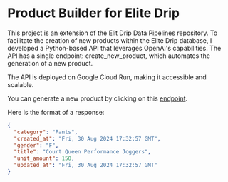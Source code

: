 # Product Builder for Elite Drip

This project is an extension of the Elit Drip Data Pipelines repository. To facilitate the creation of new products within the Elite Drip database, I developed a Python-based API that leverages OpenAI's capabilities. The API has a single endpoint: create_new_product, which automates the generation of a new product.

The API is deployed on Google Cloud Run, making it accessible and scalable.

You can generate a new product by clicking on this [endpoint](https://product-builder-main-883192161608.us-central1.run.app/get_new_product).

Here is the format of a response:

```json
{
  "category": "Pants",
  "created_at": "Fri, 30 Aug 2024 17:32:57 GMT",
  "gender": "F",
  "title": "Court Queen Performance Joggers",
  "unit_amount": 150,
  "updated_at": "Fri, 30 Aug 2024 17:32:57 GMT"
}
